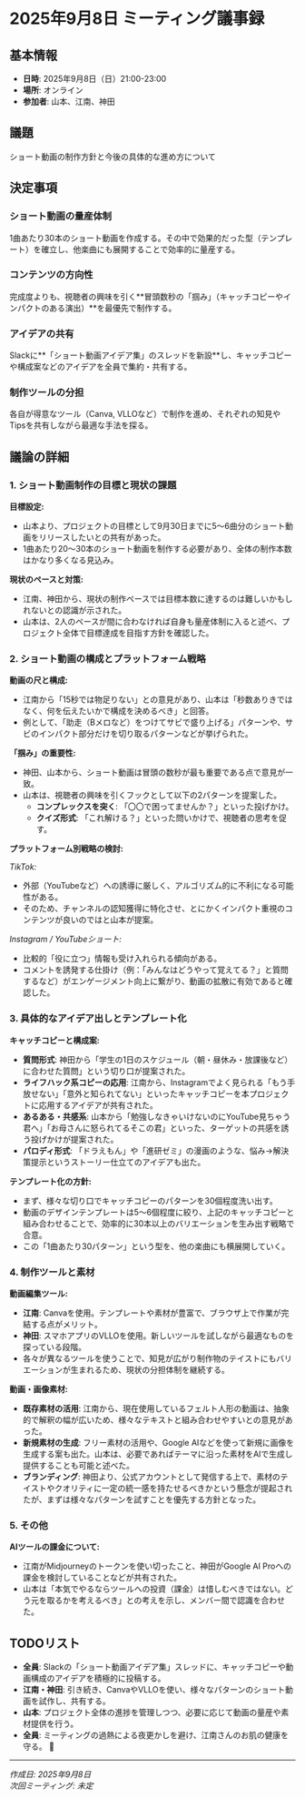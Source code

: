 # 2025年9月8日 ミーティング議事録

## 基本情報
- **日時**: 2025年9月8日（日）21:00-23:00
- **場所**: オンライン
- **参加者**: 山本、江南、神田

## 議題
ショート動画の制作方針と今後の具体的な進め方について

## 決定事項

### ショート動画の量産体制
1曲あたり30本のショート動画を作成する。その中で効果的だった型（テンプレート）を確立し、他楽曲にも展開することで効率的に量産する。

### コンテンツの方向性
完成度よりも、視聴者の興味を引く**冒頭数秒の「掴み」（キャッチコピーやインパクトのある演出）**を最優先で制作する。

### アイデアの共有
Slackに**「ショート動画アイデア集」のスレッドを新設**し、キャッチコピーや構成案などのアイデアを全員で集約・共有する。

### 制作ツールの分担
各自が得意なツール（Canva, VLLOなど）で制作を進め、それぞれの知見やTipsを共有しながら最適な手法を探る。

## 議論の詳細

### 1. ショート動画制作の目標と現状の課題

**目標設定:**
- 山本より、プロジェクトの目標として9月30日までに5〜6曲分のショート動画をリリースしたいとの共有があった。
- 1曲あたり20〜30本のショート動画を制作する必要があり、全体の制作本数はかなり多くなる見込み。

**現状のペースと対策:**
- 江南、神田から、現状の制作ペースでは目標本数に達するのは難しいかもしれないとの認識が示された。
- 山本は、2人のペースが間に合わなければ自身も量産体制に入ると述べ、プロジェクト全体で目標達成を目指す方針を確認した。

### 2. ショート動画の構成とプラットフォーム戦略

**動画の尺と構成:**
- 江南から「15秒では物足りない」との意見があり、山本は「秒数ありきではなく、何を伝えたいかで構成を決めるべき」と回答。
- 例として、「助走（Bメロなど）をつけてサビで盛り上げる」パターンや、サビのインパクト部分だけを切り取るパターンなどが挙げられた。

**「掴み」の重要性:**
- 神田、山本から、ショート動画は冒頭の数秒が最も重要である点で意見が一致。
- 山本は、視聴者の興味を引くフックとして以下の2パターンを提案した。
  - **コンプレックスを突く**: 「〇〇で困ってませんか？」といった投げかけ。
  - **クイズ形式**: 「これ解ける？」といった問いかけで、視聴者の思考を促す。

**プラットフォーム別戦略の検討:**

*TikTok:*
- 外部（YouTubeなど）への誘導に厳しく、アルゴリズム的に不利になる可能性がある。
- そのため、チャンネルの認知獲得に特化させ、とにかくインパクト重視のコンテンツが良いのではと山本が提案。

*Instagram / YouTubeショート:*
- 比較的「役に立つ」情報も受け入れられる傾向がある。
- コメントを誘発する仕掛け（例：「みんなはどうやって覚えてる？」と質問するなど）がエンゲージメント向上に繋がり、動画の拡散に有効であると確認した。

### 3. 具体的なアイデア出しとテンプレート化

**キャッチコピーと構成案:**
- **質問形式**: 神田から「学生の1日のスケジュール（朝・昼休み・放課後など）に合わせた質問」という切り口が提案された。
- **ライフハック系コピーの応用**: 江南から、Instagramでよく見られる「もう手放せない」「意外と知られてない」といったキャッチコピーを本プロジェクトに応用するアイデアが共有された。
- **あるある・共感系**: 山本から「勉強しなきゃいけないのにYouTube見ちゃう君へ」「お母さんに怒られてるそこの君」といった、ターゲットの共感を誘う投げかけが提案された。
- **パロディ形式**: 「ドラえもん」や「進研ゼミ」の漫画のような、悩み→解決策提示というストーリー仕立てのアイデアも出た。

**テンプレート化の方針:**
- まず、様々な切り口でキャッチコピーのパターンを30個程度洗い出す。
- 動画のデザインテンプレートは5〜6個程度に絞り、上記のキャッチコピーと組み合わせることで、効率的に30本以上のバリエーションを生み出す戦略で合意。
- この「1曲あたり30パターン」という型を、他の楽曲にも横展開していく。

### 4. 制作ツールと素材

**動画編集ツール:**
- **江南**: Canvaを使用。テンプレートや素材が豊富で、ブラウザ上で作業が完結する点がメリット。
- **神田**: スマホアプリのVLLOを使用。新しいツールを試しながら最適なものを探っている段階。
- 各々が異なるツールを使うことで、知見が広がり制作物のテイストにもバリエーションが生まれるため、現状の分担体制を継続する。

**動画・画像素材:**
- **既存素材の活用**: 江南から、現在使用しているフェルト人形の動画は、抽象的で解釈の幅が広いため、様々なテキストと組み合わせやすいとの意見があった。
- **新規素材の生成**: フリー素材の活用や、Google AIなどを使って新規に画像を生成する案も出た。山本は、必要であればテーマに沿った素材をAIで生成し提供することも可能と述べた。
- **ブランディング**: 神田より、公式アカウントとして発信する上で、素材のテイストやクオリティに一定の統一感を持たせるべきかという懸念が提起されたが、まずは様々なパターンを試すことを優先する方針となった。

### 5. その他

**AIツールの課金について:**
- 江南がMidjourneyのトークンを使い切ったこと、神田がGoogle AI Proへの課金を検討していることなどが共有された。
- 山本は「本気でやるならツールへの投資（課金）は惜しむべきではない。どう元を取るかを考えるべき」との考えを示し、メンバー間で認識を合わせた。

## TODOリスト

- **全員**: Slackの「ショート動画アイデア集」スレッドに、キャッチコピーや動画構成のアイデアを積極的に投稿する。
- **江南・神田**: 引き続き、CanvaやVLLOを使い、様々なパターンのショート動画を試作し、共有する。
- **山本**: プロジェクト全体の進捗を管理しつつ、必要に応じて動画の量産や素材提供を行う。
- **全員**: ミーティングの過熱による夜更かしを避け、江南さんのお肌の健康を守る。 🌟

---

*作成日: 2025年9月8日*  
*次回ミーティング: 未定*